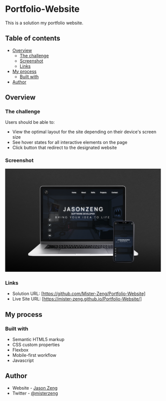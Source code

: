 # Portfolio-Website

This is a solution my portfolio website. 

## Table of contents

- [Overview](#overview)
  - [The challenge](#the-challenge)
  - [Screenshot](#screenshot)
  - [Links](#links)
- [My process](#my-process)
  - [Built with](#built-with)
- [Author](#author)

## Overview

### The challenge

Users should be able to:

- View the optimal layout for the site depending on their device's screen size
- See hover states for all interactive elements on the page
- Click button that redirect to the designated website

### Screenshot

![](./images/Portfolio_Website_Mockup.png)

### Links

- Solution URL: [https://github.com/Mister-Zeng/Portfolio-Website]
- Live Site URL: [https://mister-zeng.github.io/Portfolio-Website/]

## My process

### Built with

- Semantic HTML5 markup
- CSS custom properties
- Flexbox
- Mobile-first workflow
- Javascript

## Author

- Website - [Jason Zeng](https://mister-zeng.github.io/Portfolio-Website/)
- Twitter - [@misterzeng](https://www.twitter.com/misterzeng)
